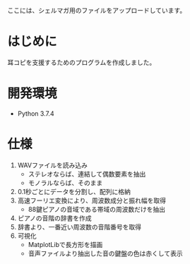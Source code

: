 ここには、シェルマガ用のファイルをアップロードしています。

# はじめに

耳コピを支援するためのプログラムを作成しました。

# 開発環境

- Python 3.7.4 

# 仕様

1. WAVファイルを読み込み
    - ステレオならば、連結して偶数要素を抽出
    - モノラルならば、そのまま
2. 0.1秒ごとにデータを分割し、配列に格納
3. 高速フーリエ変換により、周波数成分と振れ幅を取得
    - 88鍵ピアノの音域である帯域の周波数だけを抽出
4. ピアノの音階の辞書を作成
5. 辞書より、一番近い周波数の音階番号を取得
6. 可視化
    - MatplotLibで長方形を描画
    - 音声ファイルより抽出した音の鍵盤の色は赤くして表示
